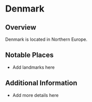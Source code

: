 # Denmark
## Overview
Denmark is located in Northern Europe.

## Notable Places
- Add landmarks here

## Additional Information
- Add more details here
